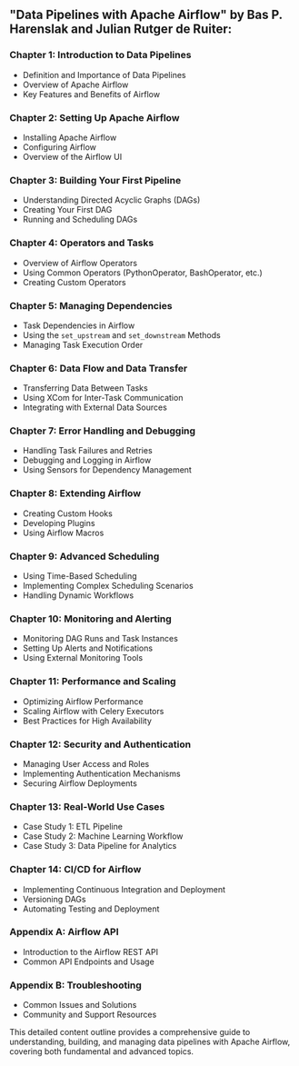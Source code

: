 ## **"Data Pipelines with Apache Airflow"** by Bas P. Harenslak and Julian Rutger de Ruiter:

### Chapter 1: Introduction to Data Pipelines
- Definition and Importance of Data Pipelines
- Overview of Apache Airflow
- Key Features and Benefits of Airflow

### Chapter 2: Setting Up Apache Airflow
- Installing Apache Airflow
- Configuring Airflow
- Overview of the Airflow UI

### Chapter 3: Building Your First Pipeline
- Understanding Directed Acyclic Graphs (DAGs)
- Creating Your First DAG
- Running and Scheduling DAGs

### Chapter 4: Operators and Tasks
- Overview of Airflow Operators
- Using Common Operators (PythonOperator, BashOperator, etc.)
- Creating Custom Operators

### Chapter 5: Managing Dependencies
- Task Dependencies in Airflow
- Using the `set_upstream` and `set_downstream` Methods
- Managing Task Execution Order

### Chapter 6: Data Flow and Data Transfer
- Transferring Data Between Tasks
- Using XCom for Inter-Task Communication
- Integrating with External Data Sources

### Chapter 7: Error Handling and Debugging
- Handling Task Failures and Retries
- Debugging and Logging in Airflow
- Using Sensors for Dependency Management

### Chapter 8: Extending Airflow
- Creating Custom Hooks
- Developing Plugins
- Using Airflow Macros

### Chapter 9: Advanced Scheduling
- Using Time-Based Scheduling
- Implementing Complex Scheduling Scenarios
- Handling Dynamic Workflows

### Chapter 10: Monitoring and Alerting
- Monitoring DAG Runs and Task Instances
- Setting Up Alerts and Notifications
- Using External Monitoring Tools

### Chapter 11: Performance and Scaling
- Optimizing Airflow Performance
- Scaling Airflow with Celery Executors
- Best Practices for High Availability

### Chapter 12: Security and Authentication
- Managing User Access and Roles
- Implementing Authentication Mechanisms
- Securing Airflow Deployments

### Chapter 13: Real-World Use Cases
- Case Study 1: ETL Pipeline
- Case Study 2: Machine Learning Workflow
- Case Study 3: Data Pipeline for Analytics

### Chapter 14: CI/CD for Airflow
- Implementing Continuous Integration and Deployment
- Versioning DAGs
- Automating Testing and Deployment

### Appendix A: Airflow API
- Introduction to the Airflow REST API
- Common API Endpoints and Usage

### Appendix B: Troubleshooting
- Common Issues and Solutions
- Community and Support Resources

This detailed content outline provides a comprehensive guide to understanding, building, and managing data pipelines with Apache Airflow, covering both fundamental and advanced topics.